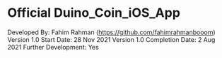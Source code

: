 # Official Duino_Coin_iOS_App

Developed By: Fahim Rahman (https://github.com/fahimrahmanbooom)
Version 1.0 Start Date: 28 Nov 2021
Version 1.0 Completion Date: 2 Aug 2021
Further Development: Yes
